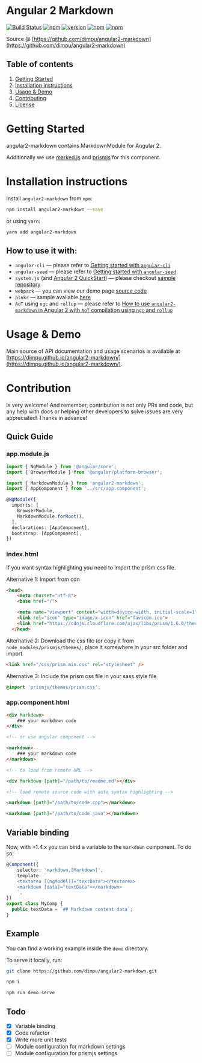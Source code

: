 # Angular 2 Markdown

[![Build Status][travis-badge]][travis-badge-url]
[![npm][circleci-badge-url]][circleci-url]
[![version][npm-badge-url]][npm-url]
[![npm][license-badge-url]][license-url]
[![npm][dep-badge-url]][dep-url]

Source @ [https://github.com/dimpu/angular2-markdown](https://github.com/dimpu/angular2-markdown)

## Table of contents
1. [Getting Started](#getting-started)
2. [Installation instructions](#installation-instructions)
3. [Usage & Demo](#usage--demo)
4. [Contributing](#contribution)
5. [License](#license)

# Getting Started

angular2-markdown contains MarkdownModule for Angular 2.

Additionally we use [marked.js](https://github.com/chjj/marked/) and [prismjs](http://prismjs.com/) for this component.

# Installation instructions

Install `angular2-markdown` from `npm`:

```bash
npm install angular2-markdown --save
```
or using `yarn`:

```bash
yarn add angular2-markdown
```

## How to use it with:

- `angular-cli` — please refer to [Getting started with `angular-cli`](https://github.com/dimpu/angular2-markdown/tree/master/docs/getting-started/ng-cli.md)
- `angular-seed` — please refer to [Getting started with `angular-seed`](https://github.com/dimpu/angular2-markdown/tree/master/docs/getting-started/angular-seed.md)
- `system.js` (and [Angular 2 QuickStart](https://angular.io/docs/ts/latest/quickstart.html)) — please checkout [sample repository](https://github.com/dimpu/angular2-quickstart)
- `webpack` — you can view our demo page [source code](https://github.com/dimpu/angular2-markdown/tree/master/demo)
- `plnkr` — sample available [here](http://bit.ly/2kT0z20)
- `AoT` using `ngc` and `rollup` — please refer to [How to use `angular2-markdown` in Angular 2 with `AoT` compilation using `ngc` and `rollup`](https://github.com/dimpu/angular2-markdown/tree/master/docs/getting-started/aot.md)

# Usage & Demo

Main source of API documentation and usage scenarios is available at [https://dimpu.github.io/angular2-markdown/](https://dimpu.github.io/angular2-markdown/).

# Contribution

Is very welcome! And remember, contribution is not only PRs and code, but any help with docs or helping other developers to solve issues are very appreciated! Thanks in advance!

## Quick Guide

### app.module.js

```typescript
import { NgModule } from '@angular/core';
import { BrowserModule } from '@angular/platform-browser';

import { MarkdownModule } from 'angular2-markdown';
import { AppComponent } from '../src/app.component';

@NgModule({
  imports: [
    BrowserModule,
    MarkdownModule.forRoot(),
  ],
  declarations: [AppComponent],
  bootstrap: [AppComponent],
})
```

### index.html
If you want syntax highlighting you need to import the prism css file.

Alternative 1: Import from cdn
```html
<head>
    <meta charset="utf-8">
    <base href="/">

    <meta name="viewport" content="width=device-width, initial-scale=1">
    <link rel="icon" type="image/x-icon" href="favicon.ico">
    <link href="https://cdnjs.cloudflare.com/ajax/libs/prism/1.6.0/themes/prism.min.css" rel="stylesheet" />
  </head>
```

Alternative 2: Download the css file (or copy it from `node_modules/prismjs/themes/`, place it somewhere in your src folder and import
```html
<link href="/css/prism.min.css" rel="stylesheet" />
```

Alternative 3: Include the prism css file in your sass style file
```css
@import 'prismjs/themes/prism.css';
```

### app.component.html

```html
<div Markdown>
    ### your markdown code
</div>

<!-- or use angular component -->

<markdown>
    ### your markdown code
</markdown>

<!-- to load from remote URL -->

<div Markdown [path]="/path/to/readme.md"></div>

<!-- load remote source code with auto syntax highlighting -->

<markdown [path]="/path/to/code.cpp"></markdown>

<markdown [path]="/path/to/code.java"></markdown>
```

## Variable binding

Now, with >1.4.x you can bind a variable to the `markdown` component. To do so:

```typescript
@Component({
    selector: 'markdown,[Markdown]',
    template: `
    <textarea [(ngModel)]="textData"></textarea>
    <markdown [data]="textData"></markdown>
    `,
})
export class MyComp {
  public textData = `## Markdown content data`;
}
```

## Example

You can find a working example inside the `demo` directory.

To serve it locally, run:

```bash
git clone https://github.com/dimpu/angular2-markdown.git

npm i

npm run demo.serve
```

## Todo

- [x] Variable binding
- [x] Code refactor
- [x] Write more unit tests
- [ ] Module configuration for markdown settings
- [ ] Module configuration for prismjs settings

[travis-badge]: https://travis-ci.org/dimpu/angular2-markdown.svg?branch=master
[travis-badge-url]: https://travis-ci.org/dimpu/angular2-markdown
[license-url]: https://opensource.org/licenses/MIT
[license-badge-url]: https://img.shields.io/npm/l/angular2-markdown.svg
[npm-url]: https://www.npmjs.com/package/angular2-markdown
[npm-badge-url]: https://img.shields.io/npm/v/angular2-markdown.svg?style=flat
[circleci-url]: https://circleci.com/gh/dimpu/angular2-markdown/master
[circleci-badge-url]: https://circleci.com/gh/dimpu/angular2-markdown/tree/master.svg?style=shield&
[demo-url]: https://github.com/dimpu/angular2-markdown
[dep-url]: https://david-dm.org/dimpu/angular2-markdown
[dep-badge-url]: https://david-dm.org/dimpu/angular2-markdown/status.svg
